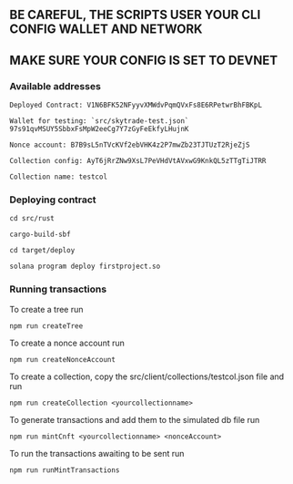 ## BE CAREFUL, THE SCRIPTS USER YOUR CLI CONFIG WALLET AND NETWORK

## MAKE SURE YOUR CONFIG IS SET TO DEVNET

### Available addresses

    Deployed Contract: V1N6BFK52NFyyvXMWdvPqmQVxFs8E6RPetwrBhFBKpL

    Wallet for testing: `src/skytrade-test.json` 97s91qvMSUY5SbbxFsMpW2eeCg7Y7zGyFeEkfyLHujnK

    Nonce account: B7B9sL5nTVcKVf2ebVHK4z2P7mwZb23TJTUzT2RjeZjS

    Collection config: AyT6jRrZNw9XsL7PeVHdVtAVxwG9KnkQL5zTTgTiJTRR

    Collection name: testcol

### Deploying contract

    cd src/rust

    cargo-build-sbf

    cd target/deploy

    solana program deploy firstproject.so

### Running transactions

To create a tree run

    npm run createTree

To create a nonce account run

    npm run createNonceAccount

To create a collection, copy the src/client/collections/testcol.json file and run

    npm run createCollection <yourcollectionname>

To generate transactions and add them to the simulated db file run

    npm run mintCnft <yourcollectionname> <nonceAccount>

To run the transactions awaiting to be sent run

    npm run runMintTransactions
